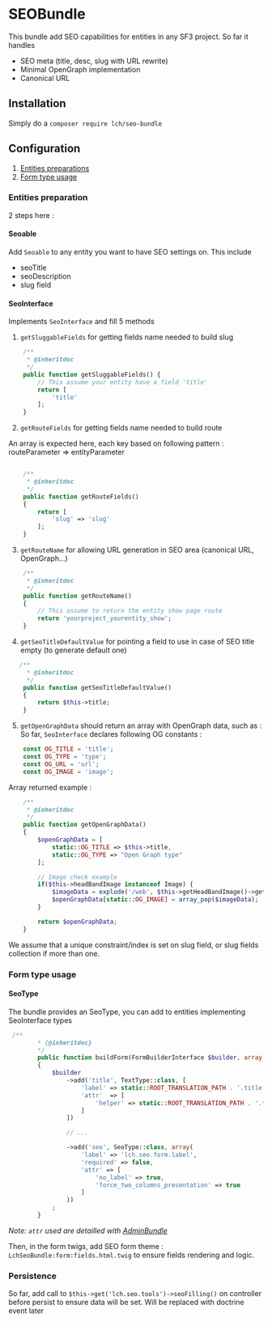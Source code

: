 # SEOBundle

This bundle add SEO capabilities for entities in any SF3 project. So far it handles
- SEO meta (title, desc, slug with URL rewrite)
- Minimal OpenGraph implementation
- Canonical URL

## Installation
Simply do a `composer require lch/seo-bundle`
## Configuration

1. [Entities preparations](#entities-preparation)
2. [Form type usage](#form-type-usage)

### Entities preparation

2 steps here :
#### Seoable

Add `Seoable` to any entity you want to have SEO settings on. This include
 - seoTitle
 - seoDescription
 - slug field 

#### SeoInterface

Implements `SeoInterface` and fill 5 methods

 1. `getSluggableFields` for getting fields name needed to build slug
```php
    /**
     * @inheritdoc
     */
    public function getSluggableFields() {
        // This assume your entity have a field 'title'
        return [
            'title'
        ];
    }
```

 2. `getRouteFields` for getting fields name needed to build route

 An array is expected here, each key based on following pattern : routeParameter => entityParameter
```php

    /**
     * @inheritdoc
     */
    public function getRouteFields()
    {
        return [
            'slug' => 'slug'
        ];
    }
```

 3. `getRouteName` for allowing URL generation in SEO area (canonical URL, OpenGraph...)
```php
    /**
     * @inheritdoc
     */
    public function getRouteName()
    {
        // This assume to return the entity show page route
        return 'yourproject_yourentity_show';
    }
```
 4. `getSeoTitleDefaultValue` for pointing a field to use in case of SEO title empty (to generate default one)
 ```php
    /**
      * @inheritdoc
      */
     public function getSeoTitleDefaultValue()
     {
         return $this->title;
     }
 ```
 5. `getOpenGraphData` should return an array with OpenGraph data, such as :
 So far, `SeoInterface` declares following OG constants :
 ```php
     const OG_TITLE = 'title';
     const OG_TYPE = 'type';
     const OG_URL = 'url';
     const OG_IMAGE = 'image';
 ```

 Array returned example :
```php
    /**
     * @inheritdoc
     */
    public function getOpenGraphData()
    {
        $openGraphData = [
            static::OG_TITLE => $this->title,
            static::OG_TYPE => "Open Graph type"
        ];

        // Image check example
        if($this->headBandImage instanceof Image) {
            $imageData = explode('/web', $this->getHeadBandImage()->getFile());
            $openGraphData[static::OG_IMAGE] = array_pop($imageData);
        }

        return $openGraphData;
    }
```
 
We assume that a unique constraint/index is set on slug field, or slug fields collection if more than one.
 
### Form type usage

#### SeoType
The bundle provides an SeoType, you can add to entities implementing SeoInterface types

```php
 /**
        * {@inheritdoc}
        */
        public function buildForm(FormBuilderInterface $builder, array $options)
        {
            $builder
                ->add('title', TextType::class, [
                    'label' => static::ROOT_TRANSLATION_PATH . '.title.label',
                    'attr'  => [
                        'helper' => static::ROOT_TRANSLATION_PATH . '.title.helper',
                    ]
                ])

                // ...

                ->add('seo', SeoType::class, array(
                    'label' => 'lch.seo.form.label',
                    'required' => false,
                    'attr' => [
                        'no_label' => true,
                        'force_two_columns_presentation' => true
                    ]
                ))
            ;
        }
```
_Note: `attr` used are detailled with [AdminBundle](https://github.com/compagnie-hyperactive/AdminBundle)_

Then, in the form twigs, add SEO form theme : `LchSeoBundle:form:fields.html.twig` to ensure fields rendering and logic.


### Persistence
So far, add call to `$this->get('lch.seo.tools')->seoFilling()` on controller before persist to ensure data will be set. Will be replaced with doctrine event later